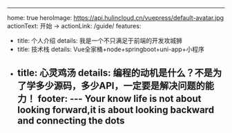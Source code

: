 ---
home: true
heroImage: https://api.hulincloud.cn/vuepress/default-avatar.jpg
actionText: 开始 →
actionLink: /guide/
features:
- title: 个人介绍
  details: 我是一个不只满足于前端的开发攻城狮
- title: 技术栈
  details: Vue全家桶+node+springboot+uni-app+小程序
- title: 心灵鸡汤
  details: 编程的动机是什么？不是为了学多少源码，多少API，一定要是解决问题的能力！
footer: --- Your know life is not about looking forward,it is about looking backward and connecting the dots
   ---
